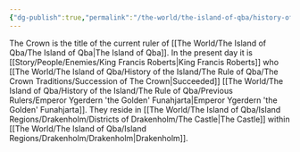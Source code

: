 ```yaml
---
{"dg-publish":true,"permalink":"/the-world/the-island-of-qba/history-of-the-island/the-rule-of-qba/the-crown/"}
---
```


The Crown is the title of the current ruler of [[The World/The Island of Qba/The Island of Qba\|The Island of Qba]]. In the present day it is [[Story/People/Enemies/King Francis Roberts\|King Francis Roberts]] who [[The World/The Island of Qba/History of the Island/The Rule of Qba/The Crown Traditions/Succession of The Crown\|Succeeded]] [[The World/The Island of Qba/History of the Island/The Rule of Qba/Previous Rulers/Emperor Ygerdern 'the Golden' Funahjarta\|Emperor Ygerdern 'the Golden' Funahjarta]]. They reside in [[The World/The Island of Qba/Island Regions/Drakenholm/Districts of Drakenholm/The Castle\|The Castle]] within [[The World/The Island of Qba/Island Regions/Drakenholm/Drakenholm\|Drakenholm]].
